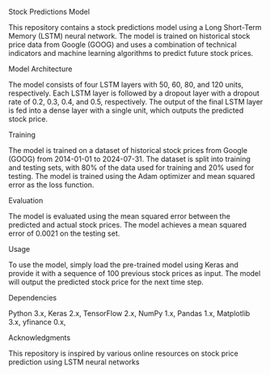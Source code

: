 Stock Predictions Model

This repository contains a stock predictions model using a Long Short-Term Memory (LSTM) neural network. The model is trained on historical stock price data from Google (GOOG) and uses a combination of technical indicators and machine learning algorithms to predict future stock prices.

Model Architecture

The model consists of four LSTM layers with 50, 60, 80, and 120 units, respectively. Each LSTM layer is followed by a dropout layer with a dropout rate of 0.2, 0.3, 0.4, and 0.5, respectively. The output of the final LSTM layer is fed into a dense layer with a single unit, which outputs the predicted stock price.

Training

The model is trained on a dataset of historical stock prices from Google (GOOG) from 2014-01-01 to 2024-07-31. The dataset is split into training and testing sets, with 80% of the data used for training and 20% used for testing. The model is trained using the Adam optimizer and mean squared error as the loss function.

Evaluation

The model is evaluated using the mean squared error between the predicted and actual stock prices. The model achieves a mean squared error of 0.0021 on the testing set.

Usage

To use the model, simply load the pre-trained model using Keras and provide it with a sequence of 100 previous stock prices as input. The model will output the predicted stock price for the next time step.

Dependencies

Python 3.x,
Keras 2.x,
TensorFlow 2.x,
NumPy 1.x,
Pandas 1.x,
Matplotlib 3.x,
yfinance 0.x,

Acknowledgments

This repository is inspired by various online resources on stock price prediction using LSTM neural networks
